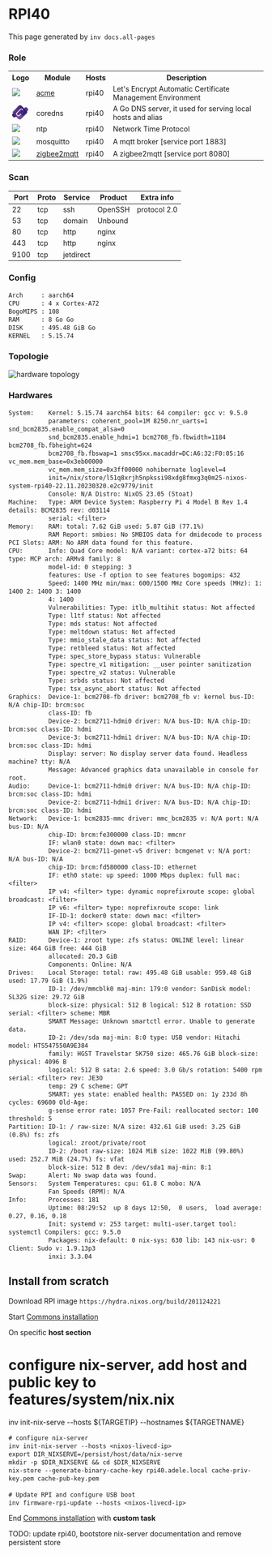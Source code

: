 # RPI40

This page generated by `inv docs.all-pages`


[comment]: (>>HOSTINFOS)


### Role

<table>
    <tr>
        <th>Logo</th>
        <th>Module</th>
        <th>Hosts</th>
        <th>Description</th>
    </tr><tr>
            <td><a href="../acme.md"><img width="32" src="https://www.kevinsubileau.fr/wp-content/uploads/2016/03/letsencrypt-logo-pad.png"></a></td>
            <td><a href="../acme.md">acme</a></td>
            <td>rpi40</td>
        <td>Let's Encrypt Automatic Certificate Management Environment</td>
        <tr>
            <td><img width="32" src="https://raw.githubusercontent.com/coredns/logo/master/Icon/CoreDNS_Colour_Icon.png"></td>
            <td>coredns</td>
            <td>rpi40</td>
        <td>A Go DNS server, it used for serving local hosts and alias</td>
        <tr>
            <td><img width="32" src="https://freesvg.org/img/ftntp-client.png"></td>
            <td>ntp</td>
            <td>rpi40</td>
        <td>Network Time Protocol</td>
        <tr>
            <td><img width="32" src="https://developer.community.boschrexroth.com/t5/image/serverpage/image-id/13467i19FDFA6E5DC7C260?v=v2"></td>
            <td>mosquitto</td>
            <td>rpi40</td>
        <td>A mqtt broker [service port 1883]</td>
        <tr>
            <td><a href="../zigbee2mqtt.md"><img width="32" src="https://www.zigbee2mqtt.io/logo.png"></a></td>
            <td><a href="../zigbee2mqtt.md">zigbee2mqtt</a></td>
            <td>rpi40</td>
        <td>A zigbee2mqtt [service port 8080]</td>
        </table>
        
### Scan

| Port | Proto | Service | Product | Extra info |
| ------ | ------ | ------ |------ |------ |
|22|tcp|ssh|OpenSSH|protocol 2.0|
|53|tcp|domain|Unbound||
|80|tcp|http|nginx||
|443|tcp|http|nginx||
|9100|tcp|jetdirect|||


        
### Config

```text
Arch     : aarch64
CPU      : 4 x Cortex-A72
BogoMIPS : 108
RAM      : 8 Go Go
DISK     : 495.48 GiB Go
KERNEL   : 5.15.74
```
        
### Topologie


![hardware topology](https://raw.githubusercontent.com/badele/nix-homelab/master/docs/hosts/rpi40/topologie.svg)
 
        
### Hardwares

```
System:    Kernel: 5.15.74 aarch64 bits: 64 compiler: gcc v: 9.5.0 
           parameters: coherent_pool=1M 8250.nr_uarts=1 snd_bcm2835.enable_compat_alsa=0 
           snd_bcm2835.enable_hdmi=1 bcm2708_fb.fbwidth=1184 bcm2708_fb.fbheight=624 
           bcm2708_fb.fbswap=1 smsc95xx.macaddr=DC:A6:32:F0:05:16 vc_mem.mem_base=0x3eb00000 
           vc_mem.mem_size=0x3ff00000 nohibernate loglevel=4 
           init=/nix/store/l51q8xrjh5npkssi98xdg8fmxg3q0m25-nixos-system-rpi40-22.11.20230320.e2c9779/init 
           Console: N/A Distro: NixOS 23.05 (Stoat) 
Machine:   Type: ARM Device System: Raspberry Pi 4 Model B Rev 1.4 details: BCM2835 rev: d03114 
           serial: <filter> 
Memory:    RAM: total: 7.62 GiB used: 5.87 GiB (77.1%) 
           RAM Report: smbios: No SMBIOS data for dmidecode to process 
PCI Slots: ARM: No ARM data found for this feature. 
CPU:       Info: Quad Core model: N/A variant: cortex-a72 bits: 64 type: MCP arch: ARMv8 family: 8 
           model-id: 0 stepping: 3 
           features: Use -f option to see features bogomips: 432 
           Speed: 1400 MHz min/max: 600/1500 MHz Core speeds (MHz): 1: 1400 2: 1400 3: 1400 
           4: 1400 
           Vulnerabilities: Type: itlb_multihit status: Not affected 
           Type: l1tf status: Not affected 
           Type: mds status: Not affected 
           Type: meltdown status: Not affected 
           Type: mmio_stale_data status: Not affected 
           Type: retbleed status: Not affected 
           Type: spec_store_bypass status: Vulnerable 
           Type: spectre_v1 mitigation: __user pointer sanitization 
           Type: spectre_v2 status: Vulnerable 
           Type: srbds status: Not affected 
           Type: tsx_async_abort status: Not affected 
Graphics:  Device-1: bcm2708-fb driver: bcm2708_fb v: kernel bus-ID: N/A chip-ID: brcm:soc 
           class-ID: fb 
           Device-2: bcm2711-hdmi0 driver: N/A bus-ID: N/A chip-ID: brcm:soc class-ID: hdmi 
           Device-3: bcm2711-hdmi1 driver: N/A bus-ID: N/A chip-ID: brcm:soc class-ID: hdmi 
           Display: server: No display server data found. Headless machine? tty: N/A 
           Message: Advanced graphics data unavailable in console for root. 
Audio:     Device-1: bcm2711-hdmi0 driver: N/A bus-ID: N/A chip-ID: brcm:soc class-ID: hdmi 
           Device-2: bcm2711-hdmi1 driver: N/A bus-ID: N/A chip-ID: brcm:soc class-ID: hdmi 
Network:   Device-1: bcm2835-mmc driver: mmc_bcm2835 v: N/A port: N/A bus-ID: N/A 
           chip-ID: brcm:fe300000 class-ID: mmcnr 
           IF: wlan0 state: down mac: <filter> 
           Device-2: bcm2711-genet-v5 driver: bcmgenet v: N/A port: N/A bus-ID: N/A 
           chip-ID: brcm:fd580000 class-ID: ethernet 
           IF: eth0 state: up speed: 1000 Mbps duplex: full mac: <filter> 
           IP v4: <filter> type: dynamic noprefixroute scope: global broadcast: <filter> 
           IP v6: <filter> type: noprefixroute scope: link 
           IF-ID-1: docker0 state: down mac: <filter> 
           IP v4: <filter> scope: global broadcast: <filter> 
           WAN IP: <filter> 
RAID:      Device-1: zroot type: zfs status: ONLINE level: linear size: 464 GiB free: 444 GiB 
           allocated: 20.3 GiB 
           Components: Online: N/A 
Drives:    Local Storage: total: raw: 495.48 GiB usable: 959.48 GiB used: 17.79 GiB (1.9%) 
           ID-1: /dev/mmcblk0 maj-min: 179:0 vendor: SanDisk model: SL32G size: 29.72 GiB 
           block-size: physical: 512 B logical: 512 B rotation: SSD serial: <filter> scheme: MBR 
           SMART Message: Unknown smartctl error. Unable to generate data. 
           ID-2: /dev/sda maj-min: 8:0 type: USB vendor: Hitachi model: HTS547550A9E384 
           family: HGST Travelstar 5K750 size: 465.76 GiB block-size: physical: 4096 B 
           logical: 512 B sata: 2.6 speed: 3.0 Gb/s rotation: 5400 rpm serial: <filter> rev: JE3O 
           temp: 29 C scheme: GPT 
           SMART: yes state: enabled health: PASSED on: 1y 233d 8h cycles: 69600 Old-Age: 
           g-sense error rate: 1057 Pre-Fail: reallocated sector: 100 threshold: 5 
Partition: ID-1: / raw-size: N/A size: 432.61 GiB used: 3.25 GiB (0.8%) fs: zfs 
           logical: zroot/private/root 
           ID-2: /boot raw-size: 1024 MiB size: 1022 MiB (99.80%) used: 252.7 MiB (24.7%) fs: vfat 
           block-size: 512 B dev: /dev/sda1 maj-min: 8:1 
Swap:      Alert: No swap data was found. 
Sensors:   System Temperatures: cpu: 61.8 C mobo: N/A 
           Fan Speeds (RPM): N/A 
Info:      Processes: 181 
           Uptime: 08:29:52  up 8 days 12:50,  0 users,  load average: 0.27, 0.16, 0.18 
           Init: systemd v: 253 target: multi-user.target tool: systemctl Compilers: gcc: 9.5.0 
           Packages: nix-default: 0 nix-sys: 630 lib: 143 nix-usr: 0 Client: Sudo v: 1.9.13p3 
           inxi: 3.3.04
```

        

[comment]: (<<HOSTINFOS)


## Install from scratch

Download RPI image `https://hydra.nixos.org/build/201124221`

Start [Commons installation](../installation.md)

On specific **host section**

# configure nix-server, <One time> add host and public key to features/system/nix.nix 
inv init-nix-serve --hosts ${TARGETIP} --hostnames ${TARGETNAME}

```
# configure nix-server
inv init-nix-server --hosts <nixos-livecd-ip>
export DIR_NIXSERVE=/persist/host/data/nix-serve
mkdir -p $DIR_NIXSERVE && cd $DIR_NIXSERVE  
nix-store --generate-binary-cache-key rpi40.adele.local cache-priv-key.pem cache-pub-key.pem

# Update RPI and configure USB boot
inv firmware-rpi-update --hosts <nixos-livecd-ip>
```

End [Commons installation](../installation.md) with **custom task**

TODO: update rpi40, bootstore nix-server documentation and remove persistent store